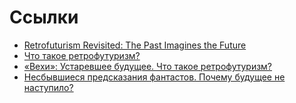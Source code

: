 # Ссылки

* [Retrofuturism Revisited: The Past Imagines the Future](https://www.themarginalian.org/2011/01/11/retrofuturism/)
* [Что такое ретрофутуризм?](https://vk.com/@artblanchechannel-ustarevshee-buduschee-chto-takoe-retrofuturizm)
* [«Вехи»: Устаревшее будущее. Что такое ретрофутуризм?](https://vk.com/@uber__mensch-vehi-ustarevshee-buduschee-chto-takoe-retrofuturizm)
* [Несбывшиеся предсказания фантастов. Почему будущее не наступило?](https://www.mirf.ru/science/nesbyvshiesya-predskazania-fantastov/)
